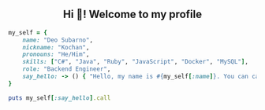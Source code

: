 <h2 align="center">
  Hi 👋! Welcome to my profile
</h2>

```rb
my_self = {
    name: "Deo Subarno",
    nickname: "Kochan",
    pronouns: "He/Him",
    skills: ["C#", "Java", "Ruby", "JavaScript", "Docker", "MySQL"],
    role: "Backend Engineer",
    say_hello: -> () { "Hello, my name is #{my_self[:name]}. You can call me #{my_self[:nickname]}" }
}

puts my_self[:say_hello].call
```
